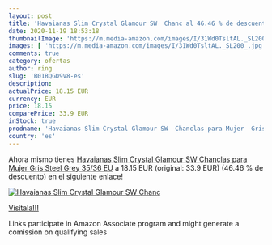```yaml
---
layout: post
title: 'Havaianas Slim Crystal Glamour SW  Chanc al 46.46 % de descuento'
date: 2020-11-19 18:53:18
thumbnailImage: 'https://m.media-amazon.com/images/I/31Wd0TsltAL._SL200_.jpg'
images: [ 'https://m.media-amazon.com/images/I/31Wd0TsltAL._SL200_.jpg' ]
comments: true
category: ofertas
author: ring
slug: 'B01BQGD9V8-es'
description:
actualPrice: 18.15 EUR
currency: EUR
price: 18.15
comparePrice: 33.9 EUR
inStock: true
prodname: 'Havaianas Slim Crystal Glamour SW  Chanclas para Mujer  Gris  Steel Grey   35/36 EU'
country: 'es'
---
```


Ahora mismo tienes [Havaianas Slim Crystal Glamour SW  Chanclas para Mujer  Gris  Steel Grey   35/36 EU](https://www.amazon.es/dp/B01BQGD9V8/?tag=tolees-21) a 18.15 EUR (original: 33.9 EUR) (46.46 %  de descuento) en el siguiente enlace!

[![Havaianas Slim Crystal Glamour SW  Chanc](https://m.media-amazon.com/images/I/31Wd0TsltAL._SL200_.jpg)](https://www.amazon.es/dp/B01BQGD9V8/?tag=tolees-21)

[Visítala!!!](https://www.amazon.es/dp/B01BQGD9V8/?tag=tolees-21)

Links participate in Amazon Associate program and might generate a comission on qualifying sales
